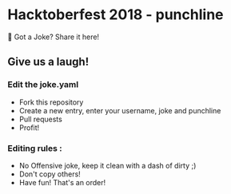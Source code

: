 # Hacktoberfest 2018 - punchline
🤣 Got a Joke? Share it here!

## Give us a laugh!

### Edit the joke.yaml
 - Fork this repository
 - Create a new entry, enter your username, joke and punchline
 - Pull requests
 - Profit!

### Editing rules :
  - No Offensive joke, keep it clean with a dash of dirty ;)
  - Don't copy others!
  - Have fun! That's an order!

